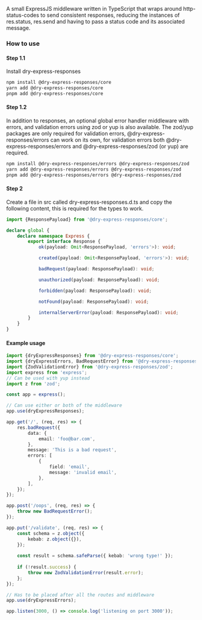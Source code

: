 A small ExpressJS middleware written in TypeScript that wraps around
http-status-codes to send consistent responses, reducing the instances
of
res.status, res.send and having to pass a status code and
its associated message.

### How to use

#### Step 1.1

Install dry-express-responses

```bash
npm install @dry-express-responses/core
yarn add @dry-express-responses/core
pnpm add @dry-express-responses/core
```

#### Step 1.2

In addition to responses, an optional global error handler middleware with errors, and validation errors using zod or yup is also available. The zod/yup packages are only required for validation errors, @dry-express-responses/errors can work on its own, for validation errors both @dry-express-responses/errors and @dry-express-responses/zod (or yup) are required.

```bash
npm install @dry-express-responses/errors @dry-express-responses/zod
yarn add @dry-express-responses/errors @dry-express-responses/zod
pnpm add @dry-express-responses/errors @dry-express-responses/zod
```

#### Step 2

Create a file in src called dry-express-responses.d.ts and copy the
following content, this is required for the types to work.

```typescript
import {ResponsePayload} from '@dry-express-responses/core';

declare global {
	declare namespace Express {
		export interface Response {
			ok(payload: Omit<ResponsePayload, 'errors'>): void;

			created(payload: Omit<ResponsePayload, 'errors'>): void;

			badRequest(payload: ResponsePayload): void;

			unauthorized(payload: ResponsePayload): void;

			forbidden(payload: ResponsePayload): void;

			notFound(payload: ResponsePayload): void;

			internalServerError(payload: ResponsePayload): void;
		}
	}
}
```

#### Example usage

```typescript
import {dryExpressResponses} from '@dry-express-responses/core';
import {dryExpressErrors, BadRequestError} from '@dry-express-responses/errors';
import {ZodValidationError} from '@dry-express-responses/zod';
import express from 'express';
// Can be used with yup instead
import z from 'zod';

const app = express();

// Can use either or both of the middleware
app.use(dryExpressResponses);

app.get('/', (req, res) => {
	res.badRequest({
		data: {
			email: 'foo@bar.com',
		},
		message: 'This is a bad request',
		errors: [
			{
				field: 'email',
				message: 'invalid email',
			},
		],
	});
});

app.post('/oops', (req, res) => {
	throw new BadRequestError();
});

app.put('/validate', (req, res) => {
	const schema = z.object({
		kebab: z.object({}),
	});
	
	const result = schema.safeParse({ kebab: 'wrong type!' });
	
	if (!result.success) {
		throw new ZodValidationError(result.error);
	};
});

// Has to be placed after all the routes and middleware
app.use(dryExpressErrors);

app.listen(3000, () => console.log('listening on port 3000'));
```
